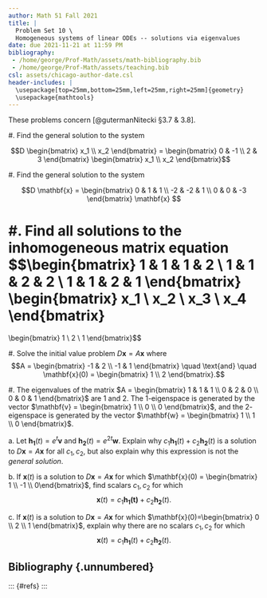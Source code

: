 ```yaml
---
author: Math 51 Fall 2021
title: |
  Problem Set 10 \
  Homogeneous systems of linear ODEs -- solutions via eigenvalues
date: due 2021-11-21 at 11:59 PM
bibliography: 
 - /home/george/Prof-Math/assets/math-bibliography.bib
 - /home/george/Prof-Math/assets/teaching.bib
csl: assets/chicago-author-date.csl
header-includes: |
  \usepackage[top=25mm,bottom=25mm,left=25mm,right=25mm]{geometry}
  \usepackage{mathtools}
---
```

These problems concern [@gutermanNitecki §3.7 & 3.8].

#. Find the general solution to the system

   $$D \begin{bmatrix} x_1 \\ x_2 \end{bmatrix}
   = \begin{bmatrix}
   0 & -1 \\
   2 & 3
   \end{bmatrix}
   \begin{bmatrix} x_1 \\ x_2 \end{bmatrix}$$


#. Find the general solution to the system

   $$D \mathbf{x}
   = \begin{bmatrix}
   0 & 1 & 1 \\
   -2 & -2 & 1 \\
   0 & 0 & -3
   \end{bmatrix}
   \mathbf{x} $$

#. Find all solutions to the inhomogeneous matrix equation
   $$\begin{bmatrix}
    1 & 1 & 1 & 2 \\
	1 & 1 & 2 & 2 \\
	1 & 1 & 2 & 1
   \end{bmatrix} 
   \begin{bmatrix}
   x_1 \\ x_2 \\ x_3 \\ x_4
   \end{bmatrix}
   = 
   \begin{bmatrix}
   1 \\ 2 \\ 1
   \end{bmatrix}$$

#. Solve the initial value problem $D \mathbf{x} = A \mathbf{x}$ where
   $$A = \begin{bmatrix} -1 & 2 \\ -1 & 1 \end{bmatrix} \quad
   \text{and} \quad \mathbf{x}(0) = \begin{bmatrix} 1 \\ 2
   \end{bmatrix}.$$

#. The eigenvalues of the matrix
   $A = \begin{bmatrix} 1 & 1 & 1 \\
   0 & 2 & 0 \\
   0 & 0 & 1 \end{bmatrix}$
   are $1$ and $2$. The $1$-eigenspace is generated by the vector
   $\mathbf{v} = \begin{bmatrix} 1 \\ 0 \\ 0 \end{bmatrix}$,
   and the $2$-eigenspace is generated by the vector
   $\mathbf{w} = \begin{bmatrix} 1 \\ 1 \\ 0 \end{bmatrix}$.
   
   a. Let $\mathbf{h_1}(t) = e^t \mathbf{v}$ and $\mathbf{h_2}(t) = e^{2t}
      \mathbf{w}$. Explain why $c_1 \mathbf{h_1}(t) + c_2 \mathbf{h_2}(t)$
      is a solution to $D\mathbf{x} = A\mathbf{x}$ for all $c_1,c_2$,
      but also explain why this expression is not the *general
      solution*.

   b. If $\mathbf{x}(t)$ is a solution to $D\mathbf{x} = A\mathbf{x}$
      for which $\mathbf{x}(0) = \begin{bmatrix} 1 \\ -1 \\ 0\end{bmatrix}$,
	  find scalars $c_1,c_2$ for which 
	  $$\mathbf{x}(t) = c_1 \mathbf{h_1(t)} + c_2 \mathbf{h_2}(t).$$

	  
   c. If $\mathbf{x}(t)$ is a solution to $D\mathbf{x} = A\mathbf{x}$
      for which $\mathbf{x}(0)=\begin{bmatrix} 0 \\ 2 \\ 1 \end{bmatrix}$,
	  explain why there are no scalars $c_1,c_2$ for which
	  $$\mathbf{x}(t) = c_1 \mathbf{h_1}(t) + c_2 \mathbf{h_2}(t).$$


## Bibliography {.unnumbered} 

::: {#refs} 
:::
